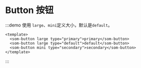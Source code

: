 # Button 按钮

:::demo 使用 `large`、`mini`定义大小，默认是`default`。
```vue
<template>
  <som-button large type="primary">primary</som-button>
  <som-button large type="default">default</som-button>
  <som-button mini type="secondary">secondary</som-button>
</template>

```
:::
